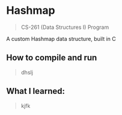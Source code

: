 # Hashmap

> CS-261 (Data Structures I) Program

A custom Hashmap data structure, built in C

## How to compile and run
> dhslj

## What I learned:
> kjfk
